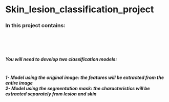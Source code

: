 # Skin_lesion_classification_project

<h3>In this project contains:</h3> <br><br><br>

<h5>You will need to develop two classification models:</h5>
<h5><br>
1- Model using the original image: the features will be extracted from the entire image<br>
2- Model using the segmentation mask: the characteristics will be extracted separately from
lesion and skin
</h5>
